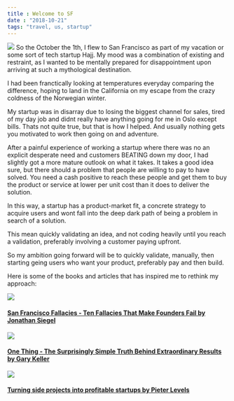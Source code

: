 ```yaml
---
title : Welcome to SF
date : "2018-10-21"
tags: "travel, us, startup"
---
```


<img src="https://fm.cnbc.com/applications/cnbc.com/resources/img/editorial/2018/06/20/105284147-GettyImages-673632588.1910x1000.jpg" /> 
So the October the 1th, I flew to San Francisco as part of my vacation or some sort of tech startup Hajj. My mood was a combination of existing and restraint, as I wanted to be mentally prepared for disappointment upon arriving at such a mythological destination.

I had been franctically looking at temperatures everyday comparing the difference, hoping to land in the California on my escape from the crazy coldness of the Norwegian winter.

My startup was in disarray due to losing the biggest channel for sales, tired of my day job and didnt really have anything going for me in Oslo except bills. Thats not quite true, but that is how I helped. 
And usually nothing gets you motivated to work then going on and adventure.

After a painful experience of working a startup where there was no an explicit desperate need and customers BEATING down my door, I had slightly got a more mature outlook on what it takes.
It takes a good idea sure, but there should a problem that people are willing to pay to have solved.
You need a cash positive to reach these people and get them to buy the product or service at lower per unit cost than it does to deliver the solution.

In this way, a startup has a product-market fit, a concrete strategy to acquire users and wont fall into the deep dark path of being a problem in search of a solution.

This mean quickly validating an idea, and not coding heavily until you reach a validation, preferably involving a customer paying upfront.

So my ambition going forward will be to quickly validate, manually, then starting geing users who want your product, preferably pay and then build.

Here is some of the books and articles that has inspired me to rethink my approach:

<a href="https://www.amazon.com/San-Francisco-Fallacy-Fallacies-Founders-ebook/dp/B071NGMJPN">
    <img src="https://images-na.ssl-images-amazon.com/images/I/51QIfoAKYKL.jpg" >
    <h4>San Francisco Fallacies - Ten Fallacies That Make Founders Fail by Jonathan Siegel</h4>
</a>

<a href="https://www.amazon.com/ONE-Thing-Surprisingly-Extraordinary-Results/dp/1885167776">
    <img src="https://images-na.ssl-images-amazon.com/images/I/31bLXJwHXlL._SX344_BO1,204,203,200_.jpg" >
    <h4>One Thing - The Surprisingly Simple Truth Behind Extraordinary Results by Gary Keller</h4>
</a>

<a href="https://levels.io/startups/">
    <img src="https://levels.io/wp-content/uploads/2018/01/3altpres.png" >
    <h4>Turning side projects into profitable startups by Pieter Levels</h4>
</a>